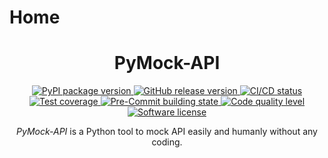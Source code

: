 # Home

<h1 align="center">
  PyMock-API
</h1>

<p align="center">
  <a href="https://pypi.org/project/PyMock-API">
    <img src="https://img.shields.io/pypi/v/PyMock-API?color=%23099cec&amp;label=PyPI&amp;logo=pypi&amp;logoColor=white" alt="PyPI package version">
  </a>
  <a href="https://github.com/Chisanan232/PyMock-API/releases">
    <img src="https://img.shields.io/github/release/Chisanan232/PyMock-API.svg?label=Release&logo=github" alt="GitHub release version">
  </a>
  <a href="https://github.com/Chisanan232/PyMock-API/actions/workflows/ci-cd.yml">
    <img src="https://github.com/Chisanan232/PyMock-API/actions/workflows/ci-cd.yml/badge.svg" alt="CI/CD status">
  </a>
  <a href="https://codecov.io/gh/Chisanan232/PyMock-API">
    <img src="https://codecov.io/gh/Chisanan232/PyMock-API/branch/main/graph/badge.svg?token=r5HJxg9KhN" alt="Test coverage">
  </a>
  <a href="https://results.pre-commit.ci/latest/github/Chisanan232/PyMock-API/master">
    <img src="https://results.pre-commit.ci/badge/github/Chisanan232/PyMock-API/master.svg" alt="Pre-Commit building state">
  </a>
  <a href="https://sonarcloud.io/summary/new_code?id=Chisanan232_PyMock-API">
    <img src="https://sonarcloud.io/api/project_badges/measure?project=Chisanan232_PyMock-API&metric=alert_status" alt="Code quality level">
  </a>
  <a href="https://opensource.org/licenses/MIT">
    <img src="https://img.shields.io/badge/License-MIT-yellow.svg" alt="Software license">
  </a>

</p>

<p align="center">
  <em>PyMock-API</em> is a Python tool to mock API easily and humanly without any coding.
</p>
